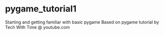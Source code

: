 # pygame_tutorial1
Starting and getting familiar with basic pygame
Based on pygame tutorial by Tech With Time @ youtube.com
